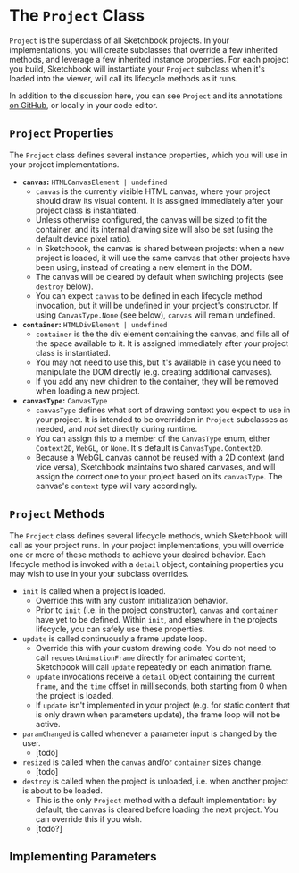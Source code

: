 # The `Project` Class

`Project` is the superclass of all Sketchbook projects. In your implementations, you will create subclasses that override a few inherited methods, and leverage a few inherited instance properties. For each project you build, Sketchbook will instantiate your `Project` subclass when it's loaded into the viewer, will call its lifecycle methods as it runs.

In addition to the discussion here, you can see `Project` and its annotations [on GitHub](https://github.com/flatpickles/sketchbook/blob/main/src/lib/base/Project/Project.ts), or locally in your code editor.

## `Project` Properties

The `Project` class defines several instance properties, which you will use in your project implementations.

-   **`canvas`:** `HTMLCanvasElement | undefined`
    -   `canvas` is the currently visible HTML canvas, where your project should draw its visual content. It is assigned immediately after your project class is instantiated.
    -   Unless otherwise configured, the canvas will be sized to fit the container, and its internal drawing size will also be set (using the default device pixel ratio).
    -   In Sketchbook, the canvas is shared between projects: when a new project is loaded, it will use the same canvas that other projects have been using, instead of creating a new element in the DOM.
    -   The canvas will be cleared by default when switching projects (see `destroy` below).
    -   You can expect `canvas` to be defined in each lifecycle method invocation, but it will be undefined in your project's constructor. If using `CanvasType.None` (see below), `canvas` will remain undefined.
-   **`container`:** `HTMLDivElement | undefined`
    -   `container` is the the div element containing the canvas, and fills all of the space available to it. It is assigned immediately after your project class is instantiated.
    -   You may not need to use this, but it's available in case you need to manipulate the DOM directly (e.g. creating additional canvases).
    -   If you add any new children to the container, they will be removed when loading a new project.
-   **`canvasType`:** `CanvasType`
    -   `canvasType` defines what sort of drawing context you expect to use in your project. It is intended to be overridden in `Project` subclasses as needed, and _not_ set directly during runtime.
    -   You can assign this to a member of the `CanvasType` enum, either `Context2D`, `WebGL`, or `None`. It's default is `CanvasType.Context2D`.
    -   Because a WebGL canvas cannot be reused with a 2D context (and vice versa), Sketchbook maintains two shared canvases, and will assign the correct one to your project based on its `canvasType`. The canvas's `context` type will vary accordingly.

## `Project` Methods

The `Project` class defines several lifecycle methods, which Sketchbook will call as your project runs. In your project implementations, you will override one or more of these methods to achieve your desired behavior. Each lifecycle method is invoked with a `detail` object, containing properties you may wish to use in your your subclass overrides.

-   `init` is called when a project is loaded.
    -   Override this with any custom initialization behavior.
    -   Prior to `init` (i.e. in the project constructor), `canvas` and `container` have yet to be defined. Within `init`, and elsewhere in the projects lifecycle, you can safely use these properties.
-   `update` is called continuously a frame update loop.
    -   Override this with your custom drawing code. You do not need to call `requestAnimationFrame` directly for animated content; Sketchbook will call `update` repeatedly on each animation frame.
    -   `update` invocations receive a `detail` object containing the current `frame`, and the `time` offset in milliseconds, both starting from 0 when the project is loaded.
    -   If `update` isn't implemented in your project (e.g. for static content that is only drawn when parameters update), the frame loop will not be active.
-   `paramChanged` is called whenever a parameter input is changed by the user.
    -   [todo]
-   `resized` is called when the `canvas` and/or `container` sizes change.
    -   [todo]
-   `destroy` is called when the project is unloaded, i.e. when another project is about to be loaded.
    -   This is the only `Project` method with a default implementation: by default, the canvas is cleared before loading the next project. You can override this if you wish.
    -   [todo?]

## Implementing Parameters
